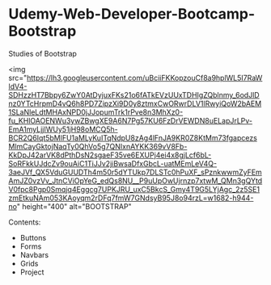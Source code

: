 # Udemy-Web-Developer-Bootcamp-Bootstrap
Studies of Bootstrap

<img src="https://lh3.googleusercontent.com/uBciiFKKopzouCf8a9hplWL5I7RaWldV4-SDHzzHT7Bbpy6ZwY0AtDyjuxFKs21o6fATkEVzUUxTDHIgZQblnmy_6odJlDnz0YTcHrpmD4vQ6h8PD7ZipzXi9D0y8ztmxCwORwrDLV1lRwyiQoW2bAEM1SLaNleLdtMHAxNPD0jJJopumTrk1rPve8n3MhXz0-fu_KHlOAOENWu3ywZBwgXE9A6N7Pg57KU6FzDrVEWDN8uELapJrLPv-EmA1myLjjIWUy51jH98oMCQ5h-BCR2Q6Iqt5bMlFU1aMLyKuITqNdpU8zAg4lFnJA9KR0Z8KtMm73fgapcezsMlmCayGktojNaqTy0QhVo5g7QNIxnAYKK369vV8Fb-KkDpJ42arVK8dPthDsN2sgaeF35ve6EXUPj4ei4x8gjLcf6bL-SoRFkkUJdcZv9ouAiC1TiJJv2jiBwsaDfxGbcL-uatMEmLeV4Q-3aeJVf_QX5VduGUUDTh4m50r5dYTUkp7DLSTc0hPuXF_sPznkwwmZyFEmAmJZ0vzVv_JtnCViOpYeG_edQs8NU__P9uUpOwUjrnzp7xtwM_QMn3gQYtdV0fpc8Pgp0Smqjq4Eggcg7UPKJRU_uxC5BkcS_Gmy4T9G5LYjAgc_2z5SE1zmEtkuNAm053KAoyqm2rDFq7fmW7GNdsyB95J8o94rzL=w1682-h944-no" height="400" alt="BOOTSTRAP"

Contents:

- Buttons
- Forms
- Navbars
- Grids
- Project
